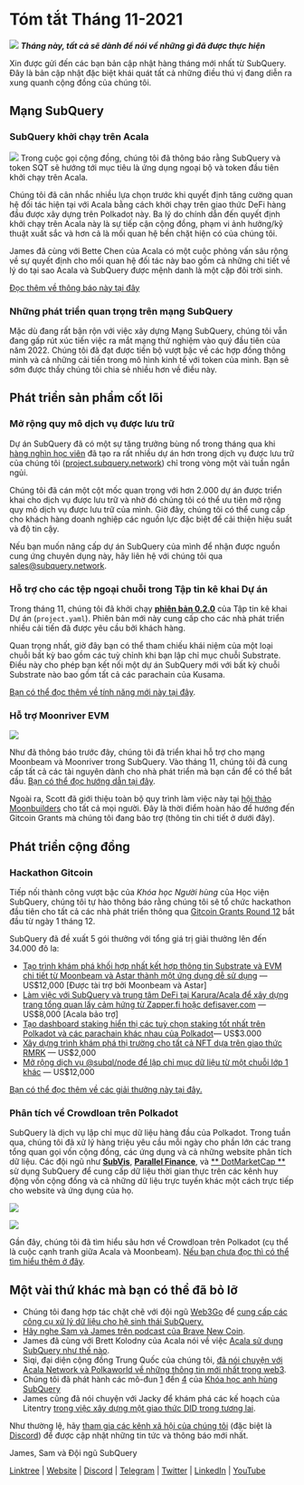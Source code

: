 # Tóm tắt Tháng 11-2021

![](https://miro.medium.com/max/1400/1*qzKzZnWY2ao3tiffwwugXQ.png) **_Tháng này, tất cả sẽ dành để nói về những gì đã được thực hiện_**

Xin được gửi đến các bạn bản cập nhật hàng tháng mới nhất từ SubQuery. Đây là bản cập nhật đặc biệt khái quát tất cả những điều thú vị đang diễn ra xung quanh cộng đồng của chúng tôi.

## Mạng SubQuery

### SubQuery khởi chạy trên Acala

![](https://miro.medium.com/max/600/0*SJ1TWt1sGwUWqvuI.gif) Trong cuộc gọi cộng đồng, chúng tôi đã thông báo rằng SubQuery và token SQT sẽ hướng tới mục tiêu là ứng dụng ngoại bộ và token đầu tiên khởi chạy trên Acala.

Chúng tôi đã cân nhắc nhiều lựa chọn trước khi quyết định tăng cường quan hệ đối tác hiện tại với Acala bằng cách khởi chạy trên giao thức DeFi hàng đầu được xây dựng trên Polkadot này. Ba lý do chính dẫn đến quyết định khởi chạy trên Acala này là sự tiếp cận cộng đồng, phạm vi ảnh hưởng/kỹ thuật xuất sắc và hơn cả là mối quan hệ bền chặt hiện có của chúng tôi.

James đã cùng với Bette Chen của Acala có một cuộc phỏng vấn sâu rộng về sự quyết định cho mối quan hệ đối tác này bao gồm cả những chi tiết về lý do tại sao Acala và SubQuery được mệnh danh là một cặp đôi trời sinh.

[Đọc thêm về thông báo này tại đây](https://blog.subquery.network/blogs/20211125-subquery-network-acala.html)

### Những phát triển quan trọng trên mạng SubQuery

Mặc dù đang rất bận rộn với việc xây dựng Mạng SubQuery, chúng tôi vẫn đang gấp rút xúc tiến việc ra mắt mạng thử nghiệm vào quý đầu tiên của năm 2022. Chúng tôi đã đạt được tiến bộ vượt bậc về các hợp đồng thông minh và cả những cải tiến trong mô hình kinh tế với token của mình. Bạn sẽ sớm được thấy chúng tôi chia sẻ nhiều hơn về điều này.

## Phát triển sản phẩm cốt lõi

### Mở rộng quy mô dịch vụ được lưu trữ

Dự án SubQuery đã có một sự tăng trưởng bùng nổ trong tháng qua khi [hàng nghìn học viên](https://blog.subquery.network/blogs/20211018-subquery-launches-the-subquery-academy.html) đã tạo ra rất nhiều dự án hơn trong dịch vụ được lưu trữ của chúng tôi ([project.subquery.network](https://project.subquery.network/)) chỉ trong vòng một vài tuần ngắn ngủi.

Chúng tôi đã cán một cột mốc quan trọng với hơn 2.000 dự án được triển khai cho dịch vụ được lưu trữ và nhờ đó chúng tôi có thể ưu tiên mở rộng quy mô dịch vụ được lưu trữ của mình. Giờ đây, chúng tôi có thể cung cấp cho khách hàng doanh nghiệp các nguồn lực đặc biệt để cải thiện hiệu suất và độ tin cậy.

Nếu bạn muốn nâng cấp dự án SubQuery của mình để nhận được nguồn cung ứng chuyên dụng này, hãy liên hệ với chúng tôi qua [sales@subquery.network](mailto:sales@subquery.network).

### Hỗ trợ cho các tệp ngoại chuỗi trong Tập tin kê khai Dự án

Trong tháng 11, chúng tôi đã khởi chạy [**phiên bản 0.2.0**](https://doc.subquery.network/create/manifest/) của Tập tin kê khai Dự án (`project.yaml`). Phiên bản mới này cung cấp cho các nhà phát triển nhiều cải tiến đã được yêu cầu bởi khách hàng.

Quan trọng nhất, giờ đây bạn có thể tham chiếu khái niệm của một loại chuỗi bất kỳ bao gồm các tuỳ chỉnh khi bạn lập chỉ mục chuỗi Substrate. Điều này cho phép bạn kết nối một dự án SubQuery mới với bất kỳ chuỗi Substrate nào bao gồm tất cả các parachain của Kusama.

[Bạn có thể đọc thêm về tính năng mới này tại đây](https://blog.subquery.network/blogs/20211105-november-technical-update.html#support-for-external-chain-type-files-in-project-manifest).

### Hỗ trợ Moonriver EVM

![](https://miro.medium.com/max/600/0*B27QVtvcR6nXA9ff.gif)

Như đã thông báo trước đây, chúng tôi đã triển khai hỗ trợ cho mạng Moonbeam và Moonriver trong SubQuery. Vào tháng 11, chúng tôi đã cung cấp tất cả các tài nguyên dành cho nhà phát triển mà bạn cần để có thể bắt đầu. [Bạn có thể đọc hướng dẫn tại đây](https://blog.subquery.network/blogs/20211105-november-technical-update.html#moonbeam-evm-support).

Ngoài ra, Scott đã giới thiệu toàn bộ quy trình làm việc này tại [hội thảo Moonbuilders](https://www.crowdcast.io/e/moonbuilders-ws/10) cho tất cả mọi người. Đây là thời điểm hoàn hảo để hướng đến Gitcoin Grants mà chúng tôi đang bảo trợ (thông tin chi tiết ở dưới đây).

## Phát triển cộng đồng

### Hackathon Gitcoin

Tiếp nối thành công vượt bậc của _Khóa học Người hùng_ của Học viện SubQuery, chúng tôi tự hào thông báo rằng chúng tôi sẽ tổ chức hackathon đầu tiên cho tất cả các nhà phát triển thông qua [Gitcoin Grants Round 12](https://gitcoin.co/hackathon/gr12/?org=subquery) bắt đầu từ ngày 1 tháng 12.

SubQuery đã đề xuất 5 gói thưởng với tổng giá trị giải thưởng lên đến 34.000 đô la:

- [Tạo trình khám phá khối hợp nhất kết hợp thông tin Substrate và EVM chi tiết từ Moonbeam và Astar thành một ứng dụng dễ sử dụng](https://gitcoin.co/issue/subquery/grants/1) — US$12,000 [Được tài trợ bởi Moonbeam và Astar]
- [Làm việc với SubQuery và trung tâm DeFi tại Karura/Acala để xây dựng trang tổng quan lấy cảm hứng từ Zapper.fi hoặc defisaver.com](https://gitcoin.co/issue/subquery/grants/2) — US$8,000 [Acala bảo trợ]
- [Tạo dashboard staking hiển thị các tuỳ chọn staking tốt nhất trên Polkadot và các parachain khác nhau của Polkadot](https://gitcoin.co/issue/subquery/grants/3)— US$3.000
- [Xây dựng trình khám phá thị trường cho tất cả NFT dựa trên giao thức RMRK](https://gitcoin.co/issue/subquery/grants/4) — US$2,000
- [Mở rộng dịch vụ @subql/node để lập chỉ mục dữ liệu từ một chuỗi lớp 1 khác](https://gitcoin.co/issue/subquery/grants/5) — US$12,000

[Bạn có thể đọc thêm về các giải thưởng này tại đây.](https://blog.subquery.network/blogs/20211120-gitcoin12-hackathon.html)

### Phân tích về Crowdloan trên Polkadot

SubQuery là dịch vụ lập chỉ mục dữ liệu hàng đầu của Polkadot. Trong tuần qua, chúng tôi đã xử lý hàng triệu yêu cầu mỗi ngày cho phần lớn các trang tổng quan gọi vốn cộng đồng, các ứng dụng và cả những website phân tích dữ liệu. Các đội ngũ như [**SubVis**](https://www.subvis.io/), [**Parallel Finance**](https://parallel.fi/), và [** DotMarketCap **](https://dotmarketcap.com/) sử dụng SubQuery để cung cấp dữ liệu thời gian thực trên các kênh huy động vốn cộng đồng và cả những dữ liệu trực tuyến khác một cách trực tiếp cho website và ứng dụng của họ.

![](https://miro.medium.com/max/60/0*HfsoOwpat76ip6Jg?q=20)

![](https://miro.medium.com/max/700/0*HfsoOwpat76ip6Jg)

Gần đây, chúng tôi đã tìm hiểu sâu hơn về Crowdloan trên Polkadot (cụ thể là cuộc cạnh tranh giữa Acala và Moonbeam). [Nếu bạn chưa đọc thì có thể tìm hiểu thêm ở đây](https://blog.subquery.network/blogs/20211124-polkadot-crowdloans.html).

## Một vài thứ khác mà bạn có thể đã bỏ lỡ

- Chúng tôi đang hợp tác chặt chẽ với đội ngũ [Web3Go](https://www.web3go.xyz/) để [cung cấp các công cụ xử lý dữ liệu cho hệ sinh thái SubQuery.](https://blog.subquery.network/customer_announcements/20211110-web3go.html)
- [Hãy nghe Sam và James trên podcast của Brave New Coin](https://bravenewcoin.com/insights/podcasts/subquery-connecting-the-dots-on-polkadot).
- James đã cùng với Brett Kolodny của Acala nói về việc [Acala sử dụng SubQuery như thế nào](https://www.youtube.com/watch?v=Wbxwj8K67Lw).
- Siqi, đại diện cộng đồng Trung Quốc của chúng tôi, [đã nói chuyện với Acala Network và Polkaworld về những thông tin mới nhất trong web3](https://www.huoxing24.com/live/24313016).
- Chúng tôi đã phát hành các mô-đun [1](https://doc.subquery.network/academy/herocourse/module1/) đến [4](https://doc.subquery.network/academy/herocourse/module4/) của [Khóa học anh hùng SubQuery](https://blog.subquery.network/blogs/20211018-subquery-launches-the-subquery-academy.html)
- James cũng đã nói chuyện với Jacky để khám phá các kế hoạch của Litentry [trong việc xây dựng một giao thức DID trong tương lai](https://www.youtube.com/watch?v=Rqlpo9QIVyk).

Như thường lệ, hãy [tham gia các kênh xã hội của chúng tôi](https://linktr.ee/subquerynetwork) (đặc biệt là [Discord](https://discord.com/invite/subquery)) để được cập nhật những tin tức và thông báo mới nhất.

James, Sam và Đội ngũ SubQuery

[Linktree](https://linktr.ee/subquerynetwork) | [Website](https://subquery.network/) | [Discord](https://discord.com/invite/78zg8aBSMG) | [Telegram](https://t.me/subquerynetwork) | [Twitter](https://twitter.com/subquerynetwork) | [LinkedIn](https://www.linkedin.com/company/subquery) | [YouTube](https://www.youtube.com/channel/UCi1a6NUUjegcLHDFLr7CqLw)
